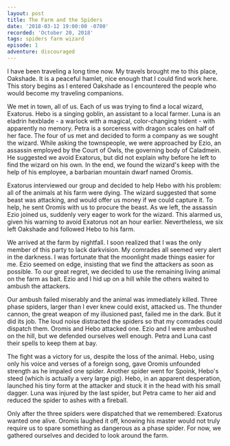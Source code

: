 ```yaml
---
layout: post
title: The Farm and the Spiders
date: '2018-03-12 19:00:00 -0700'
recorded: 'October 20, 2018'
tags: spiders farm wizard
episode: 1
adventure: discouraged
---
```

I have been traveling a long time now. My travels brought me to this place, Oakshade. It is a peaceful hamlet, nice enough that I could find work here. This story begins as I entered Oakshade as I encountered the people who would become my traveling companions.

We met in town, all of us. Each of us was trying to find a local wizard, Exatorus. Hebo is a singing goblin, an assistant to a local farmer. Luna is an eladrin hexblade - a warlock with a magical, color-changing trident - with apparently no memory. Petra is a sorceress with dragon scales on half of her face. The four of us met and decided to form a company as we sought the wizard. While asking the townspeople, we were approached by Ezio, an assassin employed by the Court of Owls, the governing body of Caladmein. He suggested we avoid Exatorus, but did not explain why before he left to find the wizard on his own. In the end, we found the wizard's keep with the help of his employee, a barbarian mountain dwarf named Oromis.

Exatorus interviewed our group and decided to help Hebo with his problem: all of the animals at his farm were dying. The wizard suggested that some beast was attacking, and would offer us money if we could capture it. To help, he sent Oromis with us to procure the beast. As we left, the assassin Ezio joined us, suddenly very eager to work for the wizard. This alarmed us, given his warning to avoid Exatorus not an hour earlier. Nevertheless, we six left Oakshade and followed Hebo to his farm.

We arrived at the farm by nightfall. I soon realized that I was the only member of this party to lack darkvision. My comrades all seemed very alert in the darkness. I was fortunate that the moonlight made things easier for me. Ezio seemed on edge, insisting that we find the attackers as soon as possible. To our great regret, we decided to use the remaining living animal on the farm as bait. Ezio and I hid up on a hill while the others waited to ambush the attackers.

Our ambush failed miserably and the animal was immediately killed. Three phase spiders, larger than I ever knew could exist, attacked us. The thunder cannon, the great weapon of my illusioned past, failed me in the dark. But it did its job. The loud noise distracted the spiders so that my comrades could dispatch them. Oromis and Hebo attacked one. Ezio and I were ambushed on the hill, but we defended ourselves well enough. Petra and Luna cast their spells to keep them at bay.

The fight was a victory for us, despite the loss of the animal. Hebo, using only his voice and verses of a foreign song, gave Oromis unfounded strength as he impaled one spider. Another spider went for Spoink, Hebo's steed (which is actually a very large pig). Hebo, in an apparent desperation, launched his tiny form at the attacker and stuck it in the head with his small dagger. Luna was injured by the last spider, but Petra came to her aid and reduced the spider to ashes with a fireball.

Only after the three spiders were dispatched that we remembered: Exatorus wanted one alive. Oromis laughed it off, knowing his master would not truly require us to spare something as dangerous as a phase spider. For now, we gathered ourselves and decided to look around the farm.
